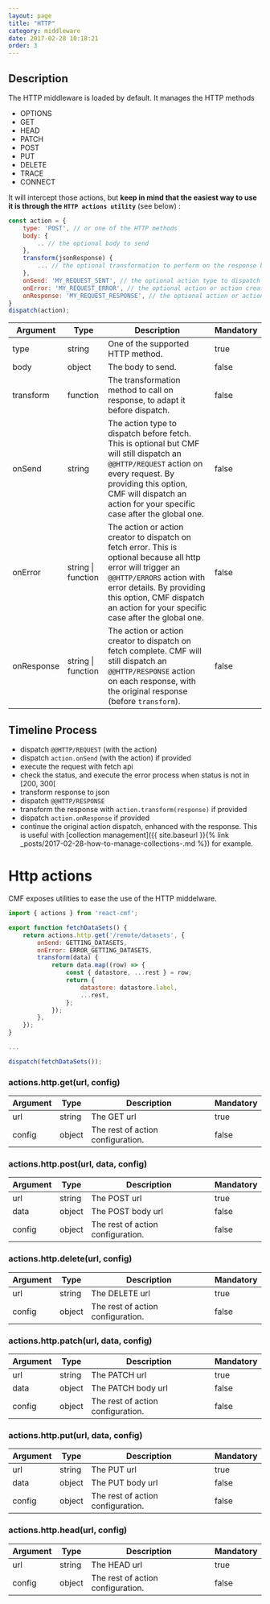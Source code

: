 ```yaml
---
layout: page
title: "HTTP"
category: middleware
date: 2017-02-28 10:18:21
order: 3
---
```


## Description
The HTTP middleware is loaded by default. It manages the HTTP methods
* OPTIONS
* GET
* HEAD
* PATCH
* POST
* PUT
* DELETE
* TRACE
* CONNECT

It will intercept those actions, but **keep in mind that the easiest way to use it is through the `HTTP actions utility`** (see below) :
```javascript
const action = {
    type: 'POST', // or one of the HTTP methods
    body: {
        .. // the optional body to send
    },
    transform(jsonResponse) {
        ... // the optional transformation to perform on the response before dispatch
    },
    onSend: 'MY_REQUEST_SENT', // the optional action type to dispatch on fetch
    onError: 'MY_REQUEST_ERROR', // the optional action or action creator to dispatch on fetch error
    onResponse: 'MY_REQUEST_RESPONSE', // the optional action or action creator to dispatch on fetch complete
}
dispatch(action);
```

| Argument | Type | Description | Mandatory |
|---|---|---|---|
| type | string | One of the supported HTTP method. | true |
| body | object | The body to send. | false |
| transform | function | The transformation method to call on response, to adapt it before dispatch. | false |
| onSend | string | The action type to dispatch before fetch. This is optional but CMF will still dispatch an `@@HTTP/REQUEST` action on every request. By providing this option, CMF will dispatch an action for your specific case after the global one. | false |
| onError | string &#124; function | The action or action creator to dispatch on fetch error. This is optional because all http error will trigger an `@@HTTP/ERRORS` action with error details. By providing this option, CMF dispatch an action for your specific case after the global one.| false |
| onResponse | string &#124; function | The action or action creator to dispatch on fetch complete. CMF will still dispatch an `@@HTTP/RESPONSE` action on each response, with the original response (before `transform`). | false |

## Timeline Process
* dispatch `@@HTTP/REQUEST` (with the action)
* dispatch `action.onSend` (with the action) if provided
* execute the request with fetch api
* check the status, and execute the error process when status is not in [200, 300[
* transform response to json
* dispatch `@@HTTP/RESPONSE`
* transform the response with `action.transform(response)` if provided
* dispatch `action.onResponse` if provided
* continue the original action dispatch, enhanced with the response. This is useful with [collection management]({{ site.baseurl }}{% link _posts/2017-02-28-how-to-manage-collections-.md %}) for example. 

# Http actions
CMF exposes utilities to ease the use of the HTTP middelware.
 
```javascript
import { actions } from 'react-cmf';

export function fetchDataSets() {
	return actions.http.get('/remote/datasets', {
		onSend: GETTING_DATASETS,
		onError: ERROR_GETTING_DATASETS,
		transform(data) {
			return data.map((row) => {
				const { datastore, ...rest } = row;
				return {
					datastore: datastore.label,
					...rest,
				};
			});
		},
	});
}

...

dispatch(fetchDataSets());
```

### actions.http.get(url, config)

| Argument | Type | Description | Mandatory |
|---|---|---|---|
| url | string | The GET url | true |
| config | object | The rest of action configuration. | false |

### actions.http.post(url, data, config)

| Argument | Type | Description | Mandatory |
|---|---|---|---|
| url | string | The POST url | true |
| data | object | The POST body url | false |
| config | object | The rest of action configuration. | false |

### actions.http.delete(url, config)

| Argument | Type | Description | Mandatory |
|---|---|---|---|
| url | string | The DELETE url | true |
| config | object | The rest of action configuration. | false |

### actions.http.patch(url, data, config)

| Argument | Type | Description | Mandatory |
|---|---|---|---|
| url | string | The PATCH url | true |
| data | object | The PATCH body url | false |
| config | object | The rest of action configuration. | false |

### actions.http.put(url, data, config)

| Argument | Type | Description | Mandatory |
|---|---|---|---|
| url | string | The PUT url | true |
| data | object | The PUT body url | false |
| config | object | The rest of action configuration. | false |

### actions.http.head(url, config)

| Argument | Type | Description | Mandatory |
|---|---|---|---|
| url | string | The HEAD url | true |
| config | object | The rest of action configuration. | false |
